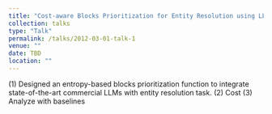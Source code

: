 ```yaml
---
title: "Cost-aware Blocks Prioritization for Entity Resolution using LLMs"
collection: talks
type: "Talk"
permalink: /talks/2012-03-01-talk-1
venue: ""
date: TBD
location: ""
---
```


(1) Designed an entropy-based blocks prioritization function to integrate state-of-the-art commercial LLMs with entity resolution task. (2) Cost (3) Analyze with baselines
